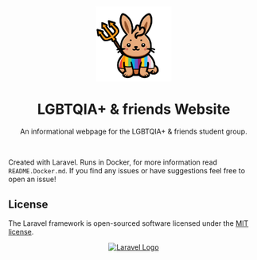 <p align="center">
  <img width="30%" align="center" src="https://raw.githubusercontent.com/j4ceee/LGBTQIA-and-friends-Website/refs/heads/master/src/img/lgbt_bunny.svg" alt="Logo of the LGBTQIA+ & friends student group showing a bunny wearing a rainbow top and a trident on its back">
</p>
  <h1 align="center">
  LGBTQIA+ & friends Website
</h1>
<p align="center">
  An informational webpage for the LGBTQIA+ & friends student group. 
</p>
<br>
<p align="left">
  Created with Laravel. Runs in Docker, for more information read <code>README.Docker.md</code>. If you find any issues or have suggestions feel free to open an issue!
</p>

## License

The Laravel framework is open-sourced software licensed under the [MIT license](https://opensource.org/licenses/MIT).




<p align="center">
    <a href="https://laravel.com" target="_blank"><img src="https://raw.githubusercontent.com/laravel/art/master/logo-lockup/5%20SVG/2%20CMYK/1%20Full%20Color/laravel-logolockup-cmyk-red.svg" width="400" alt="Laravel Logo"></a>
</p>

